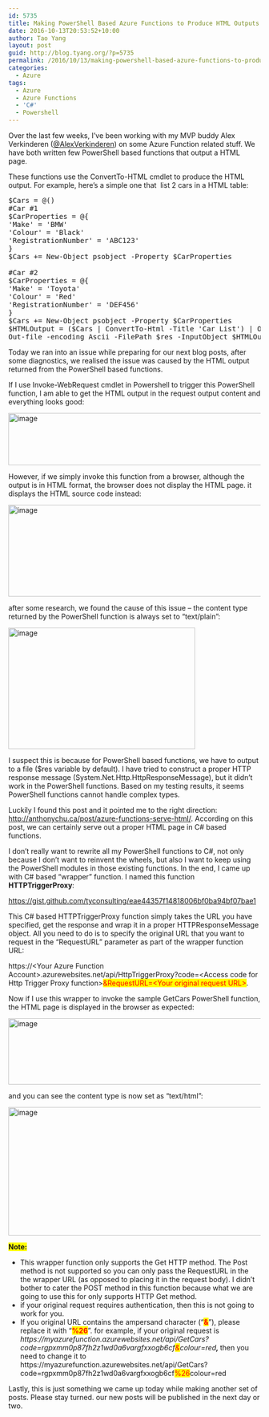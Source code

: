 ```yaml
---
id: 5735
title: Making PowerShell Based Azure Functions to Produce HTML Outputs
date: 2016-10-13T20:53:52+10:00
author: Tao Yang
layout: post
guid: http://blog.tyang.org/?p=5735
permalink: /2016/10/13/making-powershell-based-azure-functions-to-produce-html-outputs/
categories:
  - Azure
tags:
  - Azure
  - Azure Functions
  - 'C#'
  - Powershell
---
```

Over the last few weeks, I’ve been working with my MVP buddy Alex Verkinderen (<a href="https://twitter.com/AlexVerkinderen">@AlexVerkinderen</a>) on some Azure Function related stuff. We have both written few PowerShell based functions that output a HTML page.

These functions use the ConvertTo-HTML cmdlet to produce the HTML output. For example, here’s a simple one that  list 2 cars in a HTML table:
<pre language="PowerShell">$Cars = @()
#Car #1
$CarProperties = @{
'Make' = 'BMW'
'Colour' = 'Black'
'RegistrationNumber' = 'ABC123'
}
$Cars += New-Object psobject -Property $CarProperties

#Car #2
$CarProperties = @{
'Make' = 'Toyota'
'Colour' = 'Red'
'RegistrationNumber' = 'DEF456'
}
$Cars += New-Object psobject -Property $CarProperties
$HTMLOutput = ($Cars | ConvertTo-Html -Title 'Car List') | Out-String
Out-file -encoding Ascii -FilePath $res -InputObject $HTMLOutput
</pre>
Today we ran into an issue while preparing for our next blog posts, after some diagnostics, we realised the issue was caused by the HTML output returned from the PowerShell based functions.

If I use Invoke-WebRequest cmdlet in Powershell to trigger this PowerShell function, I am able to get the HTML output in the request output content and everything looks good:

<a href="http://blog.tyang.org/wp-content/uploads/2016/10/image-19.png"><img style="background-image: none; padding-top: 0px; padding-left: 0px; display: inline; padding-right: 0px; border: 0px;" title="image" src="http://blog.tyang.org/wp-content/uploads/2016/10/image_thumb-19.png" alt="image" width="650" height="104" border="0" /></a>

However, if we simply invoke this function from a browser, although the output is in HTML format, the browser does not display the HTML page. it displays the HTML source code instead:

<a href="http://blog.tyang.org/wp-content/uploads/2016/10/image-20.png"><img style="background-image: none; padding-top: 0px; padding-left: 0px; display: inline; padding-right: 0px; border: 0px;" title="image" src="http://blog.tyang.org/wp-content/uploads/2016/10/image_thumb-20.png" alt="image" width="522" height="183" border="0" /></a>

after some research, we found the cause of this issue – the content type returned by the PowerShell function is always set to “text/plain”:

<a href="http://blog.tyang.org/wp-content/uploads/2016/10/image-21.png"><img style="background-image: none; padding-top: 0px; padding-left: 0px; display: inline; padding-right: 0px; border: 0px;" title="image" src="http://blog.tyang.org/wp-content/uploads/2016/10/image_thumb-21.png" alt="image" width="373" height="242" border="0" /></a>

I suspect this is because for PowerShell based functions, we have to output to a file ($res variable by default). I have tried to construct a proper HTTP response message (System.Net.Http.HttpResponseMessage), but it didn’t work in the PowerShell functions. Based on my testing results, it seems PowerShell functions cannot handle complex types.

Luckily I found this post and it pointed me to the right direction: <a title="http://anthonychu.ca/post/azure-functions-serve-html/" href="http://anthonychu.ca/post/azure-functions-serve-html/">http://anthonychu.ca/post/azure-functions-serve-html/</a>. According on this post, we can certainly serve out a proper HTML page in C# based functions.

I don’t really want to rewrite all my PowerShell functions to C#, not only because I don’t want to reinvent the wheels, but also I want to keep using the PowerShell modules in those existing functions. In the end, I came up with C# based “wrapper” function. I named this function <strong>HTTPTriggerProxy</strong>:

https://gist.github.com/tyconsulting/eae44357f14818006bf0ba94bf07bae1

This C# based HTTPTriggerProxy function simply takes the URL you have specified, get the response and wrap it in a proper HTTPResponseMessage object. All you need to do is to specify the original URL that you want to request in the “RequestURL” parameter as part of the wrapper function URL:

https://&lt;Your Azure Function Account&gt;.azurewebsites.net/api/HttpTriggerProxy?code=&lt;Access code for Http Trigger Proxy function&gt;<span style="background-color: #ffff00; color: #ff0000;">&amp;RequestURL=&lt;Your original request URL&gt;</span>.

Now if I use this wrapper to invoke the sample GetCars PowerShell function, the HTML page is displayed in the browser as expected:

<a href="http://blog.tyang.org/wp-content/uploads/2016/10/image-22.png"><img style="background-image: none; padding-top: 0px; padding-left: 0px; display: inline; padding-right: 0px; border: 0px;" title="image" src="http://blog.tyang.org/wp-content/uploads/2016/10/image_thumb-22.png" alt="image" width="646" height="132" border="0" /></a>

and you can see the content type is now set as “text/html”:

<a href="http://blog.tyang.org/wp-content/uploads/2016/10/image-23.png"><img style="background-image: none; padding-top: 0px; padding-left: 0px; display: inline; padding-right: 0px; border: 0px;" title="image" src="http://blog.tyang.org/wp-content/uploads/2016/10/image_thumb-23.png" alt="image" width="692" height="256" border="0" /></a>

<strong><span style="background-color: #ffff00;">Note:</span></strong>
<ul>
 	<li>This wrapper function only supports the Get HTTP method. The Post method is not supported so you can only pass the RequestURL in the the wrapper URL (as opposed to placing it in the request body). I didn’t bother to cater the POST method in this function because what we are going to use this for only supports HTTP Get method.</li>
 	<li>if your original request requires authentication, then this is not going to work for you.</li>
 	<li>If you original URL contains the ampersand character (“<strong><span style="background-color: #ffff00; color: #ff0000;">&amp;</span></strong>”), please replace it with “<strong><span style="background-color: #ffff00; color: #ff0000;">%26</span></strong>”. for example, if your original request is <em>https://myazurefunction.azurewebsites.net/api/GetCars?code=rgpxmm0p87fh2z1wd0a6vargfxxogb6cf<span style="background-color: #ffff00; color: #ff0000;">&amp;</span>colour=red<strong>, </strong></em>then you need to change it to https://myazurefunction.azurewebsites.net/api/GetCars?code=rgpxmm0p87fh2z1wd0a6vargfxxogb6cf<span style="background-color: #ffff00; color: #ff0000;">%26</span>colour=red</li>
</ul>
Lastly, this is just something we came up today while making another set of posts. Please stay turned. our new posts will be published in the next day or two.